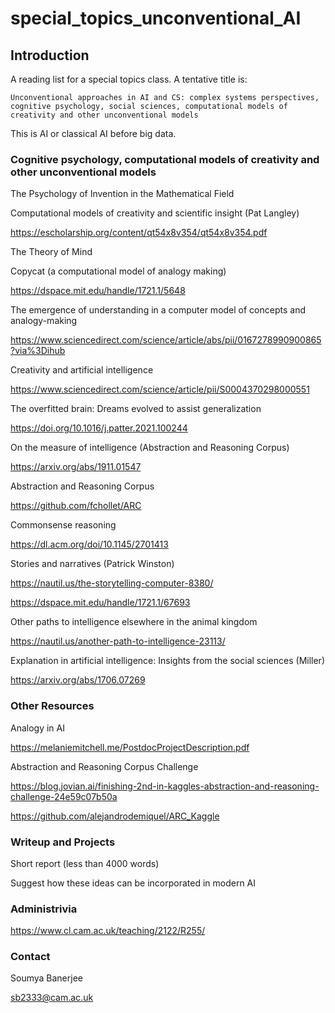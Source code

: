 # special_topics_unconventional_AI


## Introduction

A reading list for a special topics class. A tentative title is: 

`Unconventional approaches in AI and CS: complex systems perspectives, cognitive psychology, social sciences, computational models of creativity and other unconventional models`

This is AI or classical AI before big data.


### Cognitive psychology, computational models of creativity and other unconventional models

The Psychology of Invention in the Mathematical Field

Computational models of creativity and scientific insight (Pat Langley)

https://escholarship.org/content/qt54x8v354/qt54x8v354.pdf

The Theory of Mind

Copycat (a computational model of analogy making)

https://dspace.mit.edu/handle/1721.1/5648

The emergence of understanding in a computer model of concepts and analogy-making

https://www.sciencedirect.com/science/article/abs/pii/0167278990900865?via%3Dihub


Creativity and artificial intelligence

https://www.sciencedirect.com/science/article/pii/S0004370298000551

The overfitted brain: Dreams evolved to assist generalization

https://doi.org/10.1016/j.patter.2021.100244

On the measure of intelligence (Abstraction and Reasoning Corpus)

https://arxiv.org/abs/1911.01547

Abstraction and Reasoning Corpus

https://github.com/fchollet/ARC



Commonsense reasoning

https://dl.acm.org/doi/10.1145/2701413

Stories and narratives (Patrick Winston)

https://nautil.us/the-storytelling-computer-8380/

https://dspace.mit.edu/handle/1721.1/67693

Other paths to intelligence elsewhere in the animal kingdom

https://nautil.us/another-path-to-intelligence-23113/

Explanation in artificial intelligence: Insights from the social sciences (Miller)

https://arxiv.org/abs/1706.07269



### Other Resources

Analogy in AI

https://melaniemitchell.me/PostdocProjectDescription.pdf

Abstraction and Reasoning Corpus Challenge

https://blog.jovian.ai/finishing-2nd-in-kaggles-abstraction-and-reasoning-challenge-24e59c07b50a

https://github.com/alejandrodemiquel/ARC_Kaggle


### Writeup and Projects

Short report (less than 4000 words)

Suggest how these ideas can be incorporated in modern AI

### Administrivia

https://www.cl.cam.ac.uk/teaching/2122/R255/

### Contact

Soumya Banerjee

sb2333@cam.ac.uk
